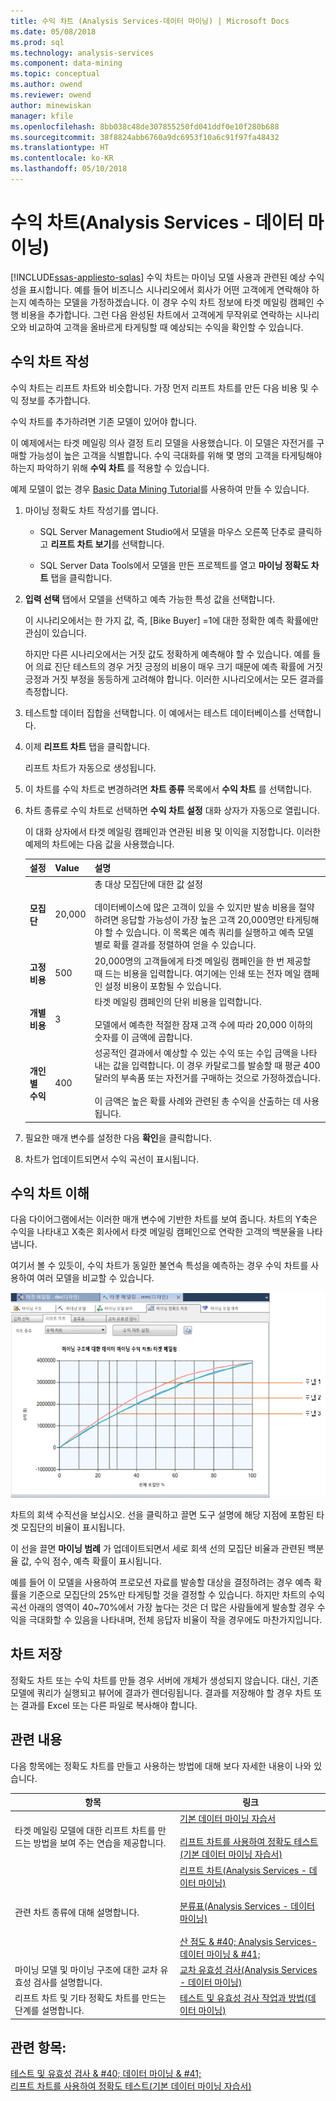```yaml
---
title: 수익 차트 (Analysis Services-데이터 마이닝) | Microsoft Docs
ms.date: 05/08/2018
ms.prod: sql
ms.technology: analysis-services
ms.component: data-mining
ms.topic: conceptual
ms.author: owend
ms.reviewer: owend
author: minewiskan
manager: kfile
ms.openlocfilehash: 8bb038c48de307855250fd041ddf0e10f280b688
ms.sourcegitcommit: 38f8824abb6760a9dc6953f10a6c91f97fa48432
ms.translationtype: HT
ms.contentlocale: ko-KR
ms.lasthandoff: 05/10/2018
---
```

# <a name="profit-chart-analysis-services---data-mining"></a>수익 차트(Analysis Services - 데이터 마이닝)
[!INCLUDE[ssas-appliesto-sqlas](../../includes/ssas-appliesto-sqlas.md)]
  수익 차트는 마이닝 모델 사용과 관련된 예상 수익성을 표시합니다. 예를 들어 비즈니스 시나리오에서 회사가 어떤 고객에게 연락해야 하는지 예측하는 모델을 가정하겠습니다. 이 경우 수익 차트 정보에 타겟 메일링 캠페인 수행 비용을 추가합니다. 그런 다음 완성된 차트에서 고객에게 무작위로 연락하는 시나리오와 비교하여 고객을 올바르게 타게팅할 때 예상되는 수익을 확인할 수 있습니다.  
  
## <a name="build-a-profit-chart"></a>수익 차트 작성  
 수익 차트는 리프트 차트와 비슷합니다. 가장 먼저 리프트 차트를 만든 다음 비용 및 수익 정보를 추가합니다.  
  
 수익 차트를 추가하려면 기존 모델이 있어야 합니다.  
  
 이 예제에서는 타겟 메일링 의사 결정 트리 모델을 사용했습니다. 이 모델은 자전거를 구매할 가능성이 높은 고객을 식별합니다. 수익 극대화를 위해 몇 명의 고객을 타게팅해야 하는지 파악하기 위해 **수익 차트** 를 적용할 수 있습니다.  
  
 예제 모델이 없는 경우 [Basic Data Mining Tutorial](http://msdn.microsoft.com/library/6602edb6-d160-43fb-83c8-9df5dddfeb9c)를 사용하여 만들 수 있습니다.  
  
1.  마이닝 정확도 차트 작성기를 엽니다.  
  
    -   SQL Server Management Studio에서 모델을 마우스 오른쪽 단추로 클릭하고 **리프트 차트 보기**를 선택합니다.  
  
    -   SQL Server Data Tools에서 모델을 만든 프로젝트를 열고 **마이닝 정확도 차트** 탭을 클릭합니다.  
  
2.  **입력 선택** 탭에서 모델을 선택하고 예측 가능한 특성 값을 선택합니다.  
  
     이 시나리오에서는 한 가지 값, 즉, [Bike Buyer] =1에 대한 정확한 예측 확률에만 관심이 있습니다.  
  
     하지만 다른 시나리오에서는 거짓 값도 정확하게 예측해야 할 수 있습니다. 예를 들어 의료 진단 테스트의 경우 거짓 긍정의 비용이 매우 크기 때문에 예측 확률에 거짓 긍정과 거짓 부정을 동등하게 고려해야 합니다. 이러한 시나리오에서는 모든 결과를 측정합니다.  
  
3.  테스트할 데이터 집합을 선택합니다. 이 예에서는 테스트 데이터베이스를 선택합니다.  
  
4.  이제 **리프트 차트** 탭을 클릭합니다.  
  
     리프트 차트가 자동으로 생성됩니다.  
  
5.  이 차트를 수익 차트로 변경하려면 **차트 종류** 목록에서 **수익 차트** 를 선택합니다.  
  
6.  차트 종류로 수익 차트로 선택하면 **수익 차트 설정** 대화 상자가 자동으로 열립니다.  
  
     이 대화 상자에서 타겟 메일링 캠페인과 연관된 비용 및 이익을 지정합니다. 이러한 예제의 차트에는 다음 값을 사용했습니다.  
  
    |설정|Value|설명|  
    |-------------|-----------|--------------|  
    |**모집단**|20,000|총 대상 모집단에 대한 값 설정<br /><br /> 데이터베이스에 많은 고객이 있을 수 있지만 발송 비용을 절약하려면 응답할 가능성이 가장 높은 고객 20,000명만 타게팅해야 할 수 있습니다. 이 목록은 예측 쿼리를 실행하고 예측 모델별로 확률 결과를 정렬하여 얻을 수 있습니다.|  
    |**고정 비용**|500|20,000명의 고객들에게 타겟 메일링 캠페인을 한 번 제공할 때 드는 비용을 입력합니다. 여기에는 인쇄 또는 전자 메일 캠페인 설정 비용이 포함될 수 있습니다.|  
    |**개별 비용**|3|타겟 메일링 캠페인의 단위 비용을 입력합니다.<br /><br /> 모델에서 예측한 적절한 잠재 고객 수에 따라 20,000 이하의 숫자를 이 금액에 곱합니다.|  
    |**개인별 수익**|400|성공적인 결과에서 예상할 수 있는 수익 또는 수입 금액을 나타내는 값을 입력합니다. 이 경우 카탈로그를 발송할 때 평균 400달러의 부속품 또는 자전거를 구매하는 것으로 가정하겠습니다.<br /><br /> 이 금액은 높은 확률 사례와 관련된 총 수익을 산출하는 데 사용됩니다.|  
  
7.  필요한 매개 변수를 설정한 다음 **확인**을 클릭합니다.  
  
8.  차트가 업데이트되면서 수익 곡선이 표시됩니다.  
  
## <a name="understanding-the-profit-chart"></a>수익 차트 이해  
 다음 다이어그램에서는 이러한 매개 변수에 기반한 차트를 보여 줍니다. 차트의 Y축은 수익을 나타내고 X축은 회사에서 타겟 메일링 캠페인으로 연락한 고객의 백분율을 나타냅니다.  
  
 여기서 볼 수 있듯이, 수익 차트가 동일한 불연속 특성을 예측하는 경우 수익 차트를 사용하여 여러 모델을 비교할 수 있습니다.  
  
 ![수익 차트 비교 세 가지 모델](../../analysis-services/data-mining/media/dm14-profitchartupdated.gif "는 수익 차트 세 가지 모델 비교")  
  
 차트의 회색 수직선을 보십시오. 선을 클릭하고 끌면 도구 설명에 해당 지점에 포함된 타겟 모집단의 비율이 표시됩니다.  
  
 이 선을 끌면 **마이닝 범례** 가 업데이트되면서 세로 회색 선의 모집단 비율과 관련된 백분율 값, 수익 점수, 예측 확률이 표시됩니다.  
  
 예를 들어 이 모델을 사용하여 프로모션 자료를 발송할 대상을 결정하려는 경우 예측 확률을 기준으로 모집단의 25%만 타게팅할 것을 결정할 수 있습니다. 하지만 차트의 수익 곡선 아래의 영역이 40~70%에서 가장 높다는 것은 더 많은 사람들에게 발송할 경우 수익을 극대화할 수 있음을 나타내며, 전체 응답자 비율이 작을 경우에도 마찬가지입니다.  
  
## <a name="saving-charts"></a>차트 저장  
 정확도 차트 또는 수익 차트를 만들 경우 서버에 개체가 생성되지 않습니다. 대신, 기존 모델에 쿼리가 실행되고 뷰어에 결과가 렌더링됩니다. 결과를 저장해야 할 경우 차트 또는 결과를 Excel 또는 다른 파일로 복사해야 합니다.  
  
## <a name="related-content"></a>관련 내용  
 다음 항목에는 정확도 차트를 만들고 사용하는 방법에 대해 보다 자세한 내용이 나와 있습니다.  
  
|항목|링크|  
|------------|-----------|  
|타겟 메일링 모델에 대한 리프트 차트를 만드는 방법을 보여 주는 연습을 제공합니다.|[기본 데이터 마이닝 자습서](http://msdn.microsoft.com/library/6602edb6-d160-43fb-83c8-9df5dddfeb9c)<br /><br /> [리프트 차트를 사용하여 정확도 테스트&#40;기본 데이터 마이닝 자습서&#41;](http://msdn.microsoft.com/library/822d414b-4a39-473f-80c3-53476e30655a)|  
|관련 차트 종류에 대해 설명합니다.|[리프트 차트&#40;Analysis Services - 데이터 마이닝&#41;](../../analysis-services/data-mining/lift-chart-analysis-services-data-mining.md)<br /><br /> [분류표&#40;Analysis Services - 데이터 마이닝&#41;](../../analysis-services/data-mining/classification-matrix-analysis-services-data-mining.md)<br /><br /> [산 점도 & #40; Analysis Services-데이터 마이닝 & #41;](../../analysis-services/data-mining/scatter-plot-analysis-services-data-mining.md)|  
|마이닝 모델 및 마이닝 구조에 대한 교차 유효성 검사를 설명합니다.|[교차 유효성 검사&#40;Analysis Services - 데이터 마이닝&#41;](../../analysis-services/data-mining/cross-validation-analysis-services-data-mining.md)|  
|리프트 차트 및 기타 정확도 차트를 만드는 단계를 설명합니다.|[테스트 및 유효성 검사 작업과 방법&#40;데이터 마이닝&#41;](../../analysis-services/data-mining/testing-and-validation-tasks-and-how-tos-data-mining.md)|  
  
## <a name="see-also"></a>관련 항목:  
 [테스트 및 유효성 검사 & #40; 데이터 마이닝 & #41;](../../analysis-services/data-mining/testing-and-validation-data-mining.md)   
 [리프트 차트를 사용하여 정확도 테스트&#40;기본 데이터 마이닝 자습서&#41;](http://msdn.microsoft.com/library/822d414b-4a39-473f-80c3-53476e30655a)  
  
  
